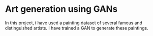 # Art generation using GANs

In this project, i have used a painting dataset of several famous and distinguished artists. I have trained a GAN to generate these paintings. 
